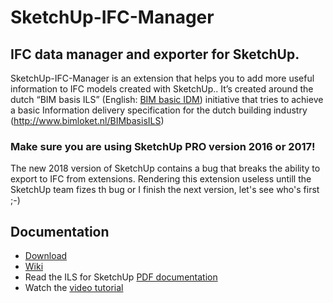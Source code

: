 # SketchUp-IFC-Manager
## IFC data manager and exporter for SketchUp.
SketchUp-IFC-Manager is an extension that helps you to add more useful information to IFC models created with SketchUp.. It’s created around the dutch “BIM basis ILS” (English: [BIM basic IDM](http://www.bimloket.nl/upload/documents/downloads/BIMbasisILS/BIM%20basic%20IDM%20(A4).pdf)) initiative that tries to achieve a basic Information delivery specification for the dutch building industry (http://www.bimloket.nl/BIMbasisILS)

### Make sure you are using SketchUp PRO version 2016 or 2017!
The new 2018 version of SketchUp contains a bug that breaks the ability to export to IFC from extensions.
Rendering this extension useless untill the SketchUp team fizes th bug or I finish the next version, let's see who's first ;-)

## Documentation
- [Download](https://github.com/BIM-Tools/SketchUp-IFC-Manager/releases)
- [Wiki](https://github.com/BIM-Tools/SketchUp-IFC-Manager/wiki)
- Read the ILS for SketchUp [PDF documentation](/ILS_Native_SketchUp_v2-0_ILS.pdf)
- Watch the [video tutorial](https://youtu.be/TPJCNIYVgaU)

